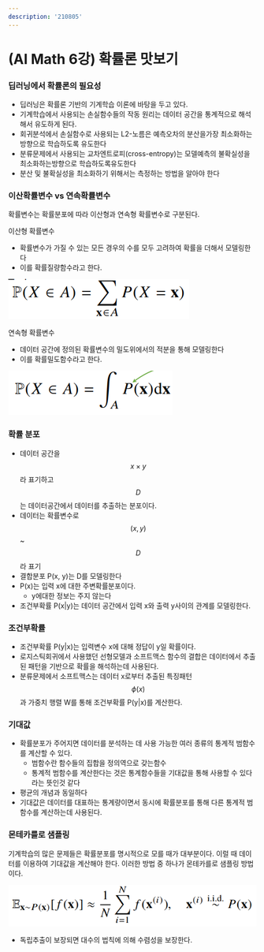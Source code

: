 ```yaml
---
description: '210805'
---
```


# \(AI Math 6강\) 확률론 맛보기

### 딥러닝에서 확률론의 필요성

* 딥러닝은 확률론 기반의 기계학습 이론에 바탕을 두고 있다.
* 기계학습에서 사용되는 손실함수들의 작동 원리는 데이터 공간을 통계적으로 해석해서 유도하게 된다.
* 회귀분석에서 손실함수로 사용되는 L2-노름은 예측오차의 분산을가장 최소화하는 방향으로 학습하도록 유도한다
* 분류문제에서 사용되는 교차엔트로피\(cross-entropy\)는 모델예측의 불확실성을 최소화하는방향으로 학습하도록유도한다
* 분산 및 불확실성을 최소화하기 위해서는 측정하는 방법을 알아야 한다



### 이산확률변수 vs 연속확률변수

확률변수는 확률분포에 따라 이산형과 연속형 확률변수로 구분된다.

이산형 확률변수

* 확률변수가 가질 수 있는 모든 경우의 수를 모두 고려하여 확률을 더해서 모델링한다
* 이를 확률질량함수라고 한다.

![](../../../../.gitbook/assets/image%20%28745%29.png)

연속형 확률변수

* 데이터 공간에 정의된 확률변수의 밀도위에서의 적분을 통해 모델링한다
* 이를 확률밀도함수라고 한다.

![](../../../../.gitbook/assets/image%20%28754%29.png)



### 확률 분포

* 데이터 공간을 $$ x \times y $$ 라 표기하고 $$ D $$ 는 데이터공간에서 데이터를 추출하는 분포이다.
* 데이터는 확률변수로 $$ (x, y) $$ ~  $$ D $$라 표기
* 결합분포 P\(x, y\)는 D를 모델링한다
* P\(x\)는 입력 x에 대한 주변확률분포이다.
  * y에대한 정보는 주지 않는다
* 조건부확률 P\(x\|y\)는 데이터 공간에서 입력 x와 출력 y사이의 관계를 모델링한다.



### 조건부확률

* 조건부확률 P\(y\|x\)는 입력변수 x에 대해 정답이 y일 확률이다.
* 로지스틱회귀에서 사용했던 선형모델과 소프트맥스 함수의 결합은 데이터에서 추출된 패턴을 기반으로 확률을 해석하는데 사용된다.
* 분류문제에서 소프트맥스는 데이터 x로부터 추출된 특징패턴 $$ \phi(x) $$과 가중치 행렬 W를 통해 조건부확률 P\(y\|x\)를 계산한다.



### 기대값

* 확률분포가 주어지면 데이터를 분석하는 데 사용 가능한 여러 종류의 통계적 범함수를 계산할 수 있다.
  * 범함수란 함수들의 집합을 정의역으로 갖는함수
  * 통계적 범함수를 계산한다는 것은 통계함수들을 기대값을 통해 사용할 수 있다라는 뜻인것 같다
* 평균의 개념과 동일하다
* 기대값은 데이터를 대표하는 통계량이면서 동시에 확률분포를 통해 다른 통계적 범함수를 계산하는데 사용된다.



### 몬테카를로 샘플링

기계학습의 많은 문제들은 확률분포를 명시적으로 모를 때가 대부분이다. 이럴 때 데이터를 이용하여 기대값을 계산해야 한다. 이러한 방법 중 하나가 몬테카를로 샘플링 방법이다.

![](../../../../.gitbook/assets/image%20%28744%29.png)

* 독립추출이 보장되면 대수의 법칙에 의해 수렴성을 보장한다.







